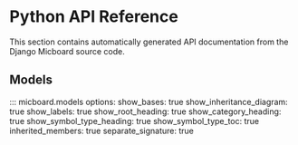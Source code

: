 # Python API Reference

This section contains automatically generated API documentation from the Django Micboard source code.

## Models

::: micboard.models
    options:
      show_bases: true
      show_inheritance_diagram: true
      show_labels: true
      show_root_heading: true
      show_category_heading: true
      show_symbol_type_heading: true
      show_symbol_type_toc: true
      inherited_members: true
      separate_signature: true
